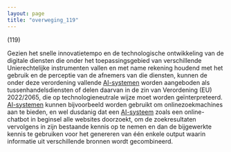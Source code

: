 ```yaml
---
layout: page
title: "overweging_119"
---
```


(119)

Gezien het snelle innovatietempo en de technologische ontwikkeling van de digitale diensten die onder het toepassingsgebied van verschillende Unierechtelijke instrumenten vallen en met name rekening houdend met het gebruik en de perceptie van de afnemers van die diensten, kunnen de onder deze verordening vallende [AI-systemen](a3.md#^ai-systeem) worden aangeboden als tussenhandelsdiensten of delen daarvan in de zin van Verordening (EU) 2022/2065, die op technologieneutrale wijze moet worden geïnterpreteerd. [AI-systemen](a3.md#^ai-systeem) kunnen bijvoorbeeld worden gebruikt om onlinezoekmachines aan te bieden, en wel dusdanig dat een [AI-systeem](a3.md#^ai-systeem) zoals een online-chatbot in beginsel alle websites doorzoekt, om de zoekresultaten vervolgens in zijn bestaande kennis op te nemen en dan de bijgewerkte kennis te gebruiken voor het genereren van één enkele output waarin informatie uit verschillende bronnen wordt gecombineerd.